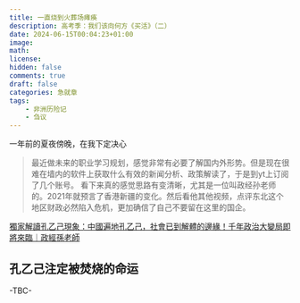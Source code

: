 ```yaml
---
title: 一直烧到火葬场瘫痪
description: 高考季：我们该向何方《买活》（二）
date: 2024-06-15T00:04:23+01:00
image: 
math: 
license: 
hidden: false
comments: true
draft: false
categories: 急就章
tags:
    - 非洲历险记
    - 刍议
---
```


一年前的夏夜傍晚，在我下定决心

> 最近做未来的职业学习规划，感觉非常有必要了解国内外形势。但是现在很难在墙内的软件上获取什么有效的新闻分析、政策解读了，于是到yt上订阅了几个账号。
> 看下来真的感觉思路有变清晰，尤其是一位叫政经孙老师的。2021年就预言了香港新疆的变化。然后看他其他视频，点评东北这个地区财政必然陷入危机，更加确信了自己不要留在这里的国企。

[獨家解讀孔乙己現象：中國遍地孔乙己，社會已到解體的邊緣！千年政治大變局即將來臨｜政經孫老師](https://www.youtube.com/watch?v=kScNV2K3Du4&t=434s)

## 孔乙己注定被焚烧的命运

-TBC-


